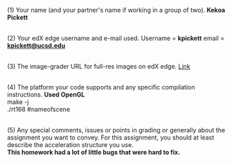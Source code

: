 (1) Your name (and your partner's name if working in a group of two). 
**Kekoa Pickett**

<br>(2) Your edX edge username and e-mail used. 
Username = **kpickett** email = **kpickett@ucsd.edu** 

<br>(3) The image-grader URL for full-res images on edX edge. 
[Link](https://raviucsdgroup.s3.amazonaws.com/homework2/3851b050fb730643a508b2929926d306/20250425022132/index.html)

<br>(4) The platform your code supports and any specific compilation instructions.
**Used OpenGL**<br>
make -j <br>
./rt168 #nameofscene <br>

<br>(5) Any special comments, issues or points in grading or generally about the assignment you want to convey. For this assignment, you should at least describe the acceleration structure you use.
<br>
**This homework had a lot of little bugs that were hard to fix.**

